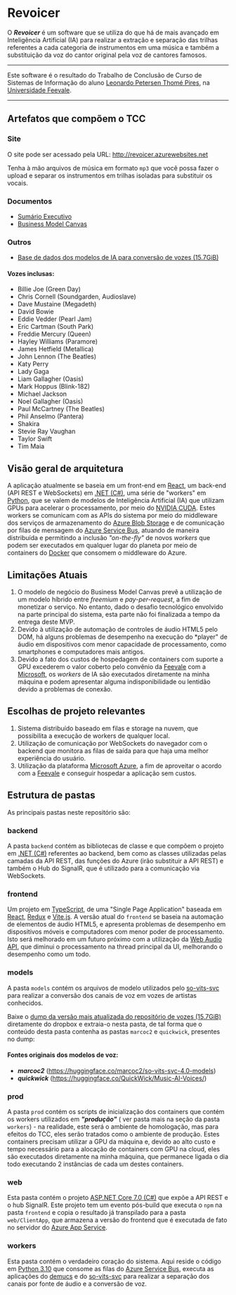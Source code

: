 Revoicer
=========

O ***Revoicer*** é um software que se utiliza do que há de mais avançado em Inteligência Artificial (IA) para realizar a extração e separação das trilhas referentes a cada categoria de instrumentos em uma música e também a substituição da voz do cantor original pela voz de cantores famosos.

---

Este software é o resultado do Trabalho de Conclusão de Curso de Sistemas de Informação do aluno
[Leonardo Petersen Thomé Pires](https://github.com/leonardopires/), na [Universidade Feevale](http://feevale.br).

---

Artefatos que compõem o TCC
---------------------------

### Site

O site pode ser acessado pela URL: http://revoicer.azurewebsites.net

Tenha à mão arquivos de música em formato `mp3` que você possa fazer o upload e separar os instrumentos em trilhas isoladas para substituir os vocais.

### Documentos
- [Sumário Executivo](docs/LeonardoPires-SumarioExec-v1.5.docx)
- [Business Model Canvas](docs/LeonardoPires-Canvas3.pdf)

### Outros
- [Base de dados dos modelos de IA para conversão de vozes (15.7GiB)](https://www.dropbox.com/s/5ex7bxahrqr6lnp/LeonardoPires-SumarioExec-v1.5.docx?dl=0)

#### Vozes inclusas: 
  - Billie Joe (Green Day)
  - Chris Cornell (Soundgarden, Audioslave)
  - Dave Mustaine (Megadeth)
  - David Bowie
  - Eddie Vedder (Pearl Jam)
  - Eric Cartman (South Park)
  - Freddie Mercury (Queen)
  - Hayley Williams (Paramore)
  - James Hetfield (Metallica)
  - John Lennon (The Beatles)
  - Katy Perry
  - Lady Gaga
  - Liam Gallagher (Oasis)
  - Mark Hoppus (Blink-182)
  - Michael Jackson
  - Noel Gallagher (Oasis)
  - Paul McCartney (The Beatles)
  - Phil Anselmo (Pantera)
  - Shakira
  - Stevie Ray Vaughan
  - Taylor Swift
  - Tim Maia

Visão geral de arquitetura
---------------------------
A aplicação atualmente se baseia em um front-end em [React](https://react.dev/), um back-end (API REST e WebSockets)
em [.NET (C#)](https://dotnet.microsoft.com/en-us/), uma série de "workers" em [Python](http://python.org), que se valem
de modelos de Inteligência Artificial (IA) que utilizam GPUs para acelerar o processamento, por meio
do [NVIDIA CUDA](https://developer.nvidia.com/cuda-toolkit).
Estes workers se comunicam com as APIs do sistema por meio do middleware dos serviços
de armazenamento
do [Azure Blob Storage](https://azure.microsoft.com/en-us/products/storage/blobs/?ef_id=_k_CjwKCAjw-b-kBhB-EiwA4fvKrMIepzDpm1XEFjUd1sA8PThBguqwXK3CYy5lsRztfc2wcWxv7eVCvBoC9-QQAvD_BwE_k_&OCID=AIDcmmzmnb0182_SEM__k_CjwKCAjw-b-kBhB-EiwA4fvKrMIepzDpm1XEFjUd1sA8PThBguqwXK3CYy5lsRztfc2wcWxv7eVCvBoC9-QQAvD_BwE_k_&gclid=CjwKCAjw-b-kBhB-EiwA4fvKrMIepzDpm1XEFjUd1sA8PThBguqwXK3CYy5lsRztfc2wcWxv7eVCvBoC9-QQAvD_BwE)
e de comunicação por filas de mensagem
do [Azure Service Bus](https://azure.microsoft.com/en-us/products/service-bus/?ef_id=_k_CjwKCAjw-b-kBhB-EiwA4fvKrGahyFE56ohNJfcF4iSymcVgu7qEctPUH7FBiuSuCffCqFjo5emjmxoCgXIQAvD_BwE_k_&OCID=AIDcmmzmnb0182_SEM__k_CjwKCAjw-b-kBhB-EiwA4fvKrGahyFE56ohNJfcF4iSymcVgu7qEctPUH7FBiuSuCffCqFjo5emjmxoCgXIQAvD_BwE_k_&gclid=CjwKCAjw-b-kBhB-EiwA4fvKrGahyFE56ohNJfcF4iSymcVgu7qEctPUH7FBiuSuCffCqFjo5emjmxoCgXIQAvD_BwE),
atuando de maneira distribuída e permitindo a inclusão *"on-the-fly"* de novos *workers* que podem ser executados em
qualquer lugar do planeta por meio de containers do [Docker](https://www.docker.com/) que consomem o middleware do
Azure.

Limitações Atuais
-----------------

1. O modelo de negócio do Business Model Canvas prevê a utilização de um modelo híbrido entre *freemium* e
   *pay-per-request*, a fim de monetizar o serviço. No entanto, dado o desafio tecnológico envolvido na parte principal
   do
   sistema, esta parte não foi finalizada a tempo da entrega deste MVP.
2. Devido à utilização de automação de controles de áudio HTML5 pelo DOM, há alguns problemas de desempenho na execução
   do *player" de áudio em dispositivos com menor capacidade de processamento, como smartphones e computadores mais
   antigos.
3. Devido a fato dos custos de hospedagem de containers com suporte a GPU excederem o valor coberto pelo convênio
   da [Feevale](http://feevale.br) com a [Microsoft](http://microsoft.com), os *workers* de IA são executados
   diretamente na minha máquina e podem apresentar alguma indisponibilidade ou lentidão devido a problemas de conexão.

Escolhas de projeto relevantes
------------------------------

1. Sistema distribuído baseado em filas e storage na nuvem, que possibilita a execução de workers de qualquer local.
2. Utilização de comunicação por WebSockets do navegador com o backend que monitora as filas de saída para que haja uma
   melhor experiência do usuário.
3. Utilização da plataforma [Microsoft Azure](http://azure.microsoft.com), a fim de aproveitar o acordo com
   a [Feevale](http://feevale.br) e conseguir hospedar a aplicação sem custos.

Estrutura de pastas
--------------

As principais pastas neste repositório são:

### backend

A pasta `backend` contém as bibliotecas de classe e que compõem o projeto
em [.NET (C#)](https://dotnet.microsoft.com/en-us/) referentes ao backend, bem como as classes utilizadas pelas camadas
da API REST, das funções do Azure (irão substituir a API REST) e também o Hub do SignalR, que é utilizado para a
comunicação via WebSockets.

### frontend

Um projeto em [TypeScript](https://www.typescriptlang.org/), de uma "Single Page Application" baseada
em [React](https://react.dev/), [Redux](https://redux.js.org/) e [Vite.js](https://vitejs.dev/).
A versão atual do `frontend` se baseia na automação de elementos de áudio HTML5, e apresenta problemas de desempenho em
dispositivos móveis e computadores com menor poder de processamento. Isto será melhorado em um futuro próximo com a
utilização da [Web Audio API](https://developer.mozilla.org/en-US/docs/Web/API/Web_Audio_API), que diminui o
processamento na thread principal da UI, melhorando o desempenho como um todo.

### models

A pasta `models` contém os arquivos de modelo utilizados
pelo [so-vits-svc](https://github.com/voicepaw/so-vits-svc-fork) para
realizar a conversão dos canais de voz em vozes de artistas conhecidos.

Baixe
o [dump da versão mais atualizada do repositório de vozes (15.7GiB)]((https://www.dropbox.com/s/cfaet2g6pwlg98s/revoicer-prod-v0.1.1-tcc-models.7z?dl=0))
diretamente do dropbox e extraia-o nesta pasta, de tal forma que o conteúdo desta pasta contenha as
pastas `marcoc2` e `quickwick`, presentes no dump:

#### Fontes originais dos modelos de voz:

- ***marcoc2*** (https://huggingface.co/marcoc2/so-vits-svc-4.0-models)
- ***quickwick*** (https://huggingface.co/QuickWick/Music-AI-Voices/)

### prod

A pasta `prod` contém os scripts de inicialização dos containers que contém os workers utilizados em ***"produção"*** (
ver pasta mais na seção da pasta `workers`) - na realidade, este será o ambiente de homologação, mas para efeitos do
TCC, eles serão tratados como o ambiente de produção.
Estes containers precisam utilizar a GPU da máquina e, devido ao alto custo e tempo necessário para a alocação de
containers com GPU na cloud, eles são executados diretamente na minha máquina, que permanece ligada o dia todo
executando 2 instâncias de cada um destes containers.

### web

Esta pasta contém o projeto [ASP.NET Core 7.0 (C#)](https://learn.microsoft.com/en-us/aspnet/core/?view=aspnetcore-7.0)
que expõe a API REST e o hub SignalR.
Este projeto tem um evento pós-build que executa o `npm` na pasta `frontend` e copia o resultado já transpilado para a
pasta `web/ClientApp`, que armazena a versão do frontend que é executada de fato no servidor
do [Azure App Service](https://azure.microsoft.com/en-us/products/app-service).

### workers

Esta pasta contém o verdadeiro coração do sistema. Aqui reside o código em [Python 3.10](https://www.python.org/) que
consome as filas
do [Azure Service Bus](https://azure.microsoft.com/en-us/products/service-bus/?ef_id=_k_CjwKCAjw-b-kBhB-EiwA4fvKrJLmdZpdWaRVwprccPmRIZ9vxA1b2uD29KkPJpnxQVhuyz4AhDvf0hoC5mYQAvD_BwE_k_&OCID=AIDcmmzmnb0182_SEM__k_CjwKCAjw-b-kBhB-EiwA4fvKrJLmdZpdWaRVwprccPmRIZ9vxA1b2uD29KkPJpnxQVhuyz4AhDvf0hoC5mYQAvD_BwE_k_&gclid=CjwKCAjw-b-kBhB-EiwA4fvKrJLmdZpdWaRVwprccPmRIZ9vxA1b2uD29KkPJpnxQVhuyz4AhDvf0hoC5mYQAvD_BwE),
executa as aplicações do [demucs](https://github.com/facebookresearch/demucs) e
do [so-vits-svc](https://github.com/voicepaw/so-vits-svc-fork) para realizar a separação dos canais por fonte de áudio e
a conversão de voz.